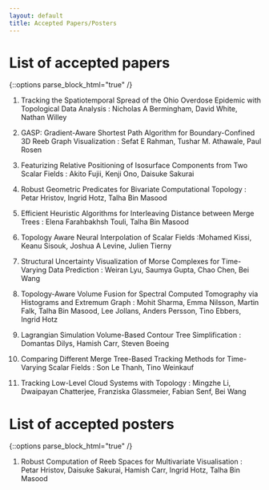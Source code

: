 ```yaml
---
layout: default
title: Accepted Papers/Posters
---
```


# List of accepted papers

{::options parse_block_html="true" /}

1. Tracking the Spatiotemporal Spread of the Ohio Overdose Epidemic with Topological Data Analysis
: Nicholas A Bermingham, David White, Nathan Willey

2. GASP: Gradient-Aware Shortest Path Algorithm for Boundary-Confined 3D Reeb Graph Visualization
: Sefat E Rahman, Tushar M. Athawale, Paul Rosen

3. Featurizing Relative Positioning of Isosurface Components from Two Scalar Fields
: Akito Fujii, Kenji Ono, Daisuke Sakurai

4. Robust Geometric Predicates for Bivariate Computational Topology
: Petar Hristov, Ingrid Hotz, Talha Bin Masood 

5. Efficient Heuristic Algorithms for Interleaving Distance between Merge Trees
: Elena Farahbakhsh Touli, Talha Bin Masood

6. Topology Aware Neural Interpolation of Scalar Fields
:Mohamed Kissi, Keanu Sisouk, Joshua A Levine, Julien Tierny

7. Structural Uncertainty Visualization of Morse Complexes for Time-Varying Data Prediction
: Weiran Lyu, Saumya Gupta, Chao Chen, Bei Wang

8. Topology-Aware Volume Fusion for Spectral Computed Tomography via Histograms and Extremum Graph
: Mohit Sharma, Emma Nilsson, Martin Falk, Talha Bin Masood, Lee Jollans, Anders Persson, Tino Ebbers, Ingrid Hotz

9. Lagrangian Simulation Volume-Based Contour Tree Simplification
: Domantas Dilys, Hamish Carr, Steven Boeing

10. Comparing Different Merge Tree-Based Tracking Methods for Time-Varying Scalar Fields
: Son Le Thanh, Tino Weinkauf

11. Tracking Low-Level Cloud Systems with Topology
: Mingzhe Li, Dwaipayan Chatterjee, Franziska Glassmeier, Fabian Senf, Bei Wang

# List of accepted posters

{::options parse_block_html="true" /}

1. Robust Computation of Reeb Spaces for Multivariate Visualisation
: Petar Hristov, Daisuke Sakurai, Hamish Carr, Ingrid Hotz, Talha Bin Masood
